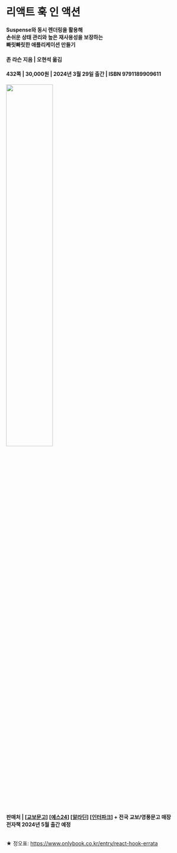 # 리액트 훅 인 액션
**Suspense와 동시 렌더링을 활용해**<br>
**손쉬운 상태 관리와 높은 재사용성을 보장하는** <br>
**빠릿빠릿한 애플리케이션 만들기** <br>

#### 존 라슨 지음 | 오현석 옮김 <br>
#### 432쪽 | 30,000원 | 2024년 3월 29일 출간 | ISBN 9791189909611<br>

<img src = "https://img1.daumcdn.net/thumb/R1280x0/?scode=mtistory2&fname=https%3A%2F%2Fblog.kakaocdn.net%2Fdn%2Fb9BOsz%2FbtsFYMtzF23%2FFN413vxkGm61LBiiI1OfAK%2Fimg.jpg" width = "50%" height = "50%" ><br>

**판매처 | [[교보문고](https://bit.ly/3VsRxst)] [[예스24](https://bit.ly/3TtywDR)] [[알라딘](http://aladin.kr/p/BqKWY)] [[인터파크](https://bit.ly/43vrTW)] + 전국 교보/영풍문고 매장**<br>
**전자책 2024년 5월 출간 예정**<br><br>

★ 정오표: https://www.onlybook.co.kr/entry/react-hook-errata 
